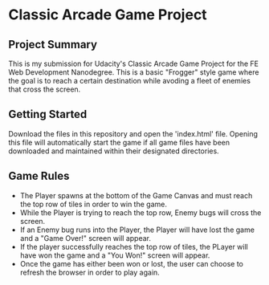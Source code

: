 # Classic Arcade Game Project

## Project Summary

This is my submission for Udacity's Classic Arcade Game Project for the FE Web Development Nanodegree. This is a basic "Frogger" style game where the goal is to reach a certain destination while avoding a fleet of enemies that cross the screen.

## Getting Started

Download the files in this repository and open the 'index.html' file. Opening this file will automatically start the game if all game files have been downloaded and maintained within their designated directories.

## Game Rules

* The Player spawns at the bottom of the Game Canvas and must reach the top row of tiles in order to win the game.
* While the Player is trying to reach the top row, Enemy bugs will cross the screen.
* If an Enemy bug runs into the Player, the Player will have lost the game and a "Game Over!" screen will appear.
* If the player successfully reaches the top row of tiles, the PLayer will have won the game and a "You Won!" screen will appear.
* Once the game has either been won or lost, the user can choose to refresh the browser in order to play again.